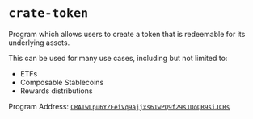 # `crate-token`

Program which allows users to create a token that is redeemable for its underlying assets.

This can be used for many use cases, including but not limited to:

- ETFs
- Composable Stablecoins
- Rewards distributions

Program Address: [`CRATwLpu6YZEeiVq9ajjxs61wPQ9f29s1UoQR9siJCRs`](https://explorer.solana.com/address/CRATwLpu6YZEeiVq9ajjxs61wPQ9f29s1UoQR9siJCRs)

